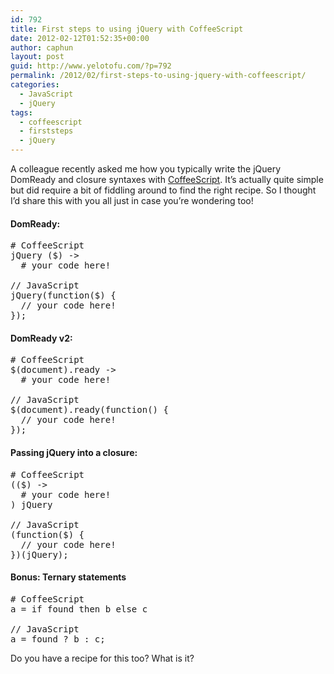 ```yaml
---
id: 792
title: First steps to using jQuery with CoffeeScript
date: 2012-02-12T01:52:35+00:00
author: caphun
layout: post
guid: http://www.yelotofu.com/?p=792
permalink: /2012/02/first-steps-to-using-jquery-with-coffeescript/
categories:
  - JavaScript
  - jQuery
tags:
  - coffeescript
  - firststeps
  - jQuery
---
```

A colleague recently asked me how you typically write the jQuery DomReady and closure syntaxes with <a href="http://coffeescript.org/" target="_blank">CoffeeScript</a>. It&#8217;s actually quite simple but did require a bit of fiddling around to find the right recipe. So I thought I&#8217;d share this with you all just in case you&#8217;re wondering too!

#### DomReady:

<pre># CoffeeScript
jQuery ($) -&gt;
  # your code here!

// JavaScript
jQuery(function($) {
  // your code here!
});
</pre>

#### DomReady v2:

<pre># CoffeeScript
$(document).ready -&gt;
  # your code here!

// JavaScript
$(document).ready(function() {
  // your code here!
});
</pre>

#### Passing jQuery into a closure:

<pre># CoffeeScript
(($) -&gt;
  # your code here!
) jQuery

// JavaScript
(function($) {
  // your code here!
})(jQuery);
</pre>

#### Bonus: Ternary statements

<pre># CoffeeScript
a = if found then b else c

// JavaScript
a = found ? b : c;
</pre>

Do you have a recipe for this too? What is it?